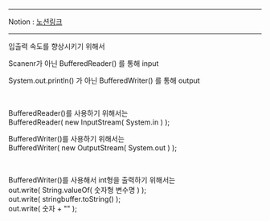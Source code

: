 ***
Notion : [노션링크](https://west-pineapple-c4d.notion.site/BufferedWriter-int-325eb44e02e14d7ea92af16ab55a8522)
***

입출력 속도를 향상시키기 위해서  
  
Scanenr가 아닌 BufferedReader() 를 통해 input  
  
System.out.println() 가 아닌 BufferedWriter() 를 통해 output  

<br/>

BufferedReader()를 사용하기 위해서는  
BufferedReader( new InputStream( System.in ) );  

BufferedWriter()를 사용하기 위해서는  
BufferedWriter( new OutputStream( System.out ) );  

<br/>

BufferedWriter()를 사용해서 int형을 출력하기 위해서는  
out.write( String.valueOf( 숫자형 변수명 ) );  
out.write( stringbuffer.toString() );  
out.write( 숫자 + "" );  
